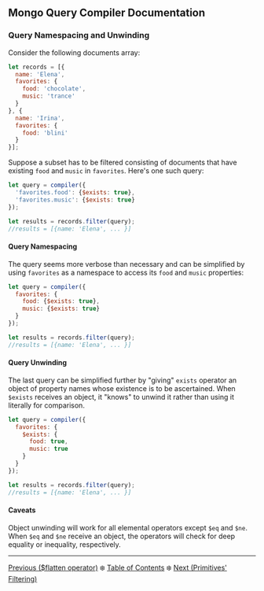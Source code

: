 ## Mongo Query Compiler Documentation

### Query Namespacing and Unwinding

Consider the following documents array:

```javascript
let records = [{
  name: 'Elena',
  favorites: {
    food: 'chocolate',
    music: 'trance'
  }
}, {
  name: 'Irina',
  favorites: {
    food: 'blini'
  }
}];
```

Suppose a subset has to be filtered consisting of documents that have existing 
`food` and `music` in `favorites`.  Here's one such query:

```javascript
let query = compiler({
  'favorites.food': {$exists: true}, 
  'favorites.music': {$exists: true}
});

let results = records.filter(query);
//results = [{name: 'Elena', ... }]
```

#### Query Namespacing

The query seems more verbose than necessary and can be simplified by using
`favorites` as a namespace to access its `food` and `music` properties:

```javascript
let query = compiler({
  favorites: {
    food: {$exists: true},
    music: {$exists: true}
  }
});

let results = records.filter(query);
//results = [{name: 'Elena', ... }]
```

#### Query Unwinding

The last query can be simplified further by "giving" `exists` operator an object
of property names whose existence is to be ascertained.  When `$exists` receives
an object, it "knows" to unwind it rather than using it literally for comparison.

```javascript
let query = compiler({
  favorites: {
    $exists: {
      food: true,
      music: true
    }
  }
});

let results = records.filter(query);
//results = [{name: 'Elena', ... }]
```

#### Caveats

Object unwinding will work for all elemental operators except `$eq` and `$ne`.
When `$eq` and `$ne` receive an object, the operators will check for deep 
equality or inequality, respectively.

---

[Previous ($flatten operator)](./utility/flatten.md) :snowflake: 
[Table of Contents](../README.md) :snowflake: 
[Next (Primitives' Filtering)](./primitives-filtering.md)
